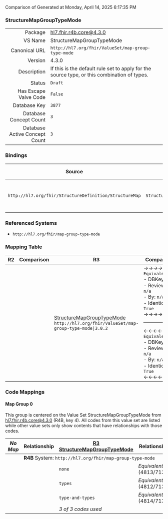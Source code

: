 Comparison of 
Generated at Monday, April 14, 2025 6:17:35 PM

### StructureMapGroupTypeMode

|      |     |
| ---: | --- |
| Package | hl7.fhir.r4b.core@4.3.0 |
| VS Name | StructureMapGroupTypeMode |
| Canonical URL | `http://hl7.org/fhir/ValueSet/map-group-type-mode` |
| Version | 4.3.0 |
| Description | If this is the default rule set to apply for the source type, or this combination of types. |
| Status | `Draft` |
| Has Escape Valve Code | `False` |
| Database Key | `3877` |
| Database Concept Count | `3` |
| Database Active Concept Count | `3` |
### Bindings

| Source | Element | Binding | Strength | Element Short |
| ------ | ------- | ------- | -------- | ------------- |
| `http://hl7.org/fhir/StructureDefinition/StructureMap` | `StructureMap.group.typeMode` | `http://hl7.org/fhir/ValueSet/map-group-type-mode\|4.3.0` | `Required` | none \| types \| type-and-types |

### Referenced Systems

* `http://hl7.org/fhir/map-group-type-mode`
### Mapping Table

| R2 | Comparison | R3 | Comparison | R4 | Comparison | R4B | Comparison | R5
| --- | --- | --- | --- | --- | --- | --- | --- | ---
| | | [StructureMapGroupTypeMode](/docs/R3/ValueSets/StructureMapGroupTypeMode.md)<br/> `http://hl7.org/fhir/ValueSet/map-group-type-mode\|3.0.2` | →→→→→→→<br/>`Equivalent`<br/>- DBKey: `511`<br/>- Reviewed: `n/a`<br/>- By: `n/a`<br/>- Identical: `True`<br/>→→→→→→→<hr/>←←←←←←←<br/>`Equivalent`<br/>- DBKey: `732`<br/>- Reviewed: `n/a`<br/>- By: `n/a`<br/>- Identical: `True`<br/>←←←←←←←| [StructureMapGroupTypeMode](/docs/R4/ValueSets/StructureMapGroupTypeMode.md)<br/> `http://hl7.org/fhir/ValueSet/map-group-type-mode\|4.0.1` | →→→→→→→<br/>`Equivalent`<br/>- DBKey: `1575`<br/>- Reviewed: `n/a`<br/>- By: `n/a`<br/>- Identical: `False`<br/>→→→→→→→<hr/>←←←←←←←<br/>`Equivalent`<br/>- DBKey: `1576`<br/>- Reviewed: `n/a`<br/>- By: `n/a`<br/>- Identical: `False`<br/>←←←←←←←| [StructureMapGroupTypeMode](/docs/R4B/ValueSets/StructureMapGroupTypeMode.md)<br/> `http://hl7.org/fhir/ValueSet/map-group-type-mode\|4.3.0` | →→→→→→→<br/>`SourceIsBroaderThanTarget`<br/>- DBKey: `989`<br/>- Reviewed: `n/a`<br/>- By: `n/a`<br/>- Identical: `False`<br/>→→→→→→→<hr/>←←←←←←←<br/>`SourceIsNarrowerThanTarget`<br/>- DBKey: `1250`<br/>- Reviewed: `n/a`<br/>- By: `n/a`<br/>- Identical: `False`<br/>←←←←←←←| [StructureMapGroupTypeMode](/docs/R5/ValueSets/StructureMapGroupTypeMode.md)<br/> `http://hl7.org/fhir/ValueSet/map-group-type-mode\|5.0.0` 

### Code Mappings


#### Map Group 0

This group is centered on the Value Set StructureMapGroupTypeMode from hl7.fhir.r4b.core@4.3.0 (R4B, key 4).
All codes from this value set are listed while other value sets only show contents that have relationships with those codes.

| *No Map* | Relationship | [R3 StructureMapGroupTypeMode](/docs/R3/ValueSets/StructureMapGroupTypeMode.md)| Relationship | [R4 StructureMapGroupTypeMode](/docs/R4/ValueSets/StructureMapGroupTypeMode.md)| Relationship | R4B StructureMapGroupTypeMode| Relationship | [R5 StructureMapGroupTypeMode](/docs/R5/ValueSets/StructureMapGroupTypeMode.md)
| --- | --- | --- | --- | --- | --- | --- | --- | ---
| <td colspan="8">**R4B** System: `http://hl7.org/fhir/map-group-type-mode`
| | | `none`| _Equivalent_ <br/>(4813/7134)| `none`| _Equivalent_ <br/>(16398/16399)| **`none`**| | | 
| | | `types`| _Equivalent_ <br/>(4812/7133)| `types`| _Equivalent_ <br/>(16400/16401)| **`types`**| _Equivalent_ <br/>(9386/11722)| `types`
| | | `type-and-types`| _Equivalent_ <br/>(4814/7135)| `type-and-types`| _Equivalent_ <br/>(16402/16403)| **`type-and-types`**| _Equivalent_ <br/>(9385/11723)| `type-and-types`
| | | *3 of 3 codes used* | | *3 of 3 codes used* | | *3 of 3 codes used* | | *2 of 2 codes used* 

